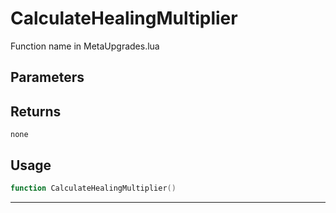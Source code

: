 # CalculateHealingMultiplier
Function name in MetaUpgrades.lua
## Parameters

## Returns
`none`
## Usage
```lua
function CalculateHealingMultiplier()
```
---
